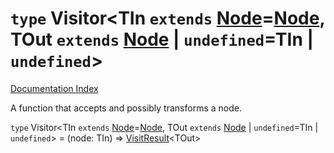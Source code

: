 # `type` Visitor\<TIn `extends` [Node](../interface.Node/README.md)=[Node](../interface.Node/README.md), TOut `extends` [Node](../interface.Node/README.md) | `undefined`=TIn | `undefined`>

[Documentation Index](../README.md)

A function that accepts and possibly transforms a node.

`type` Visitor\<TIn `extends` [Node](../interface.Node/README.md)=[Node](../interface.Node/README.md), TOut `extends` [Node](../interface.Node/README.md) | `undefined`=TIn | `undefined`> = (node: TIn) => [VisitResult](../type.VisitResult/README.md)\<TOut>